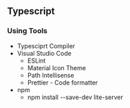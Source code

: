 ## Typescript

### Using Tools
- Typesciprt Compiler
- Visual Studio Code
    - ESLint
    - Material Icon Theme
    - Path Intellisense
    - Prettier - Code formatter
- npm
    - npm install --save-dev lite-server


